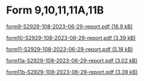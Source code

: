 # Form 9,10,11,11A,11B

[form9-S2929-108-2023-06-29-report.pdf (16.9 kB)](../files/754bb712-4166-47eb-ab79-5bf7dfb2da56.pdf) 

[form10-S2929-108-2023-06-29-report.pdf (3.39 kB)](../files/d010e034-aa5e-4a9a-ae43-8f1d2f8fe1b8.pdf) 

[form11-S2929-108-2023-06-29-report.pdf (5.18 kB)](../files/5269abde-e263-40e3-863d-d654aeca020c.pdf) 

[form11a-S2929-108-2023-06-29-report.pdf (3.02 kB)](../files/e741f757-f47d-488c-8bea-48bd629762f3.pdf) 

[form11b-S2929-108-2023-06-29-report.pdf (3.39 kB)](../files/39734928-dafa-410e-9da5-3eae53cb3130.pdf)